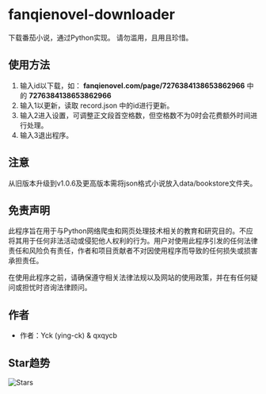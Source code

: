 # fanqienovel-downloader

下载番茄小说，通过Python实现。
请勿滥用，且用且珍惜。

## 使用方法

1. 输入id以下载，如：
**fanqienovel.com/page/7276384138653862966** 中的 **7276384138653862966**
2. 输入1以更新，读取 record.json 中的id进行更新。
3. 输入2进入设置，可调整正文段首空格数，但空格数不为0时会花费额外时间进行处理。
4. 输入3退出程序。

## 注意

从旧版本升级到v1.0.6及更高版本需将json格式小说放入data/bookstore文件夹。

## 免责声明

此程序旨在用于与Python网络爬虫和网页处理技术相关的教育和研究目的。不应将其用于任何非法活动或侵犯他人权利的行为。用户对使用此程序引发的任何法律责任和风险负有责任，作者和项目贡献者不对因使用程序而导致的任何损失或损害承担责任。

在使用此程序之前，请确保遵守相关法律法规以及网站的使用政策，并在有任何疑问或担忧时咨询法律顾问。

## 作者

- 作者：Yck (ying-ck) & qxqycb

## Star趋势

![Stars](https://api.star-history.com/svg?repos=ying-ck/fanqienovel-downloader&type=Date)
